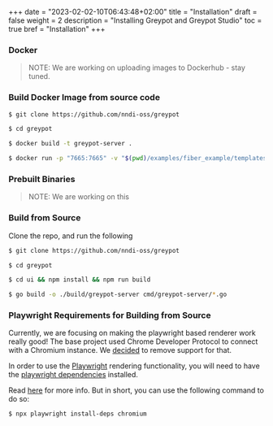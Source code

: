 +++
date = "2023-02-02-10T06:43:48+02:00"
title = "Installation"
draft = false
weight = 2
description = "Installing Greypot and Greypot Studio"
toc = true
bref = "Installation"
+++

### Docker

> NOTE: We are working on uploading images to Dockerhub - stay tuned.

### Build Docker Image from source code

```sh
$ git clone https://github.com/nndi-oss/greypot

$ cd greypot

$ docker build -t greypot-server .

$ docker run -p "7665:7665" -v "$(pwd)/examples/fiber_example/templates:/templates" greypot-server
```

### Prebuilt Binaries

> NOTE: We are working on this

### Build from Source

Clone the repo, and run the following

```sh
$ git clone https://github.com/nndi-oss/greypot

$ cd greypot

$ cd ui && npm install && npm run build

$ go build -o ./build/greypot-server cmd/greypot-server/*.go
```

### Playwright Requirements for Building from Source

Currently, we are focusing on making the playwright based renderer work really good! The base project used Chrome Developer Protocol to connect with a Chromium instance. We [decided](https://github.com/nndi-oss/greypot/issues/1) to remove support for that.

In order to use the [Playwright](https://github.com/playwright-community/playwright-go) rendering functionality, you will need to have the [playwright dependencies](https://playwright.dev/docs/cli#install-system-dependencies) installed.

Read [here](https://playwright.dev/docs/cli#install-system-dependencies) for more info. But in short, you can use the following command to do so:

```
$ npx playwright install-deps chromium
```


